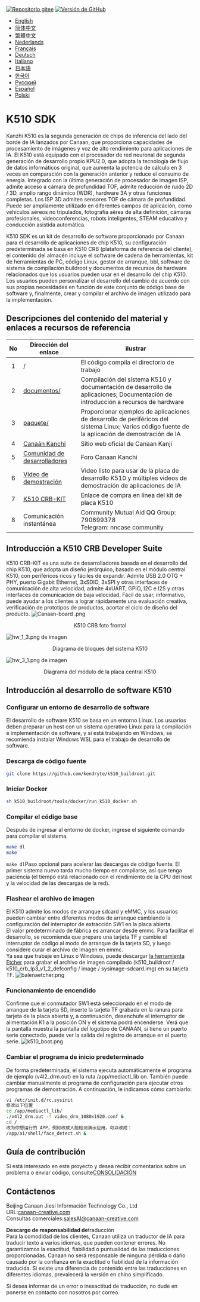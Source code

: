 [![Repositorio gitee](https://img.shields.io/badge/gitee-repository-blue?logo=gitee&style=plastic)](https://gitee.com/kendryte/k510_buildroot)
 [![Versión de GitHub](https://img.shields.io/github/v/release/kendryte/k510_buildroot?color=brightgreen&display_name=tag&logo=github&style=plastic)](https://github.com/kendryte/k510_buildroot/releases)

* [English](../README.md)
* [简体中文](README.zh-Hans.md)
* [繁體中文](README.zh-Hant.md)
* [Nederlands](README.nl.md)
* [Français](README.fr.md)
* [Deutsch](README.de.md)
* [Italiano](README.it.md)
* [日本語](README.ja.md)
* [한국어](README.ko.md)
* [Русский](README.ru.md)
* [Español](README.es.md)
* [Polski](README.pl.md)

# K510 SDK

Kanzhi K510 es la segunda generación de chips de inferencia del lado del borde de IA lanzados por Canaan, que proporciona capacidades de procesamiento de imágenes y voz de alto rendimiento para aplicaciones de IA. El K510 está equipado con el procesador de red neuronal de segunda generación de desarrollo propio KPU2.0, que adopta la tecnología de flujo de datos informáticos original, que aumenta la potencia de cálculo en 3 veces en comparación con la generación anterior y reduce el consumo de energía. Integrado con la última generación de procesador de imagen ISP, admite acceso a cámara de profundidad TOF, admite reducción de ruido 2D / 3D, amplio rango dinámico (WDR), hardware 3A y otras funciones completas. Los ISP 3D admiten sensores TOF de cámara de profundidad. Puede ser ampliamente utilizado en diferentes campos de aplicación, como vehículos aéreos no tripulados, fotografía aérea de alta definición, cámaras profesionales, videoconferencias, robots inteligentes, STEAM educativo y conducción asistida automática.

K510 SDK es un kit de desarrollo de software proporcionado por Canaan para el desarrollo de aplicaciones de chip K510, su configuración predeterminada se basa en K510 CRB (plataforma de referencia del cliente), el contenido del almacén incluye el software de cadena de herramientas, kit de herramientas de PC, código Linux, gestor de arranque, bbl, software de sistema de compilación buildroot y documentos de recursos de hardware relacionados que los usuarios pueden usar en el desarrollo del chip K510. Los usuarios pueden personalizar el desarrollo del cambio de acuerdo con sus propias necesidades en función de este conjunto de código base de software y, finalmente, crear y compilar el archivo de imagen utilizado para la implementación.

## Descripciones del contenido del material y enlaces a recursos de referencia

| No | Dirección del enlace | ilustrar  |
| :----: | ---- |  ------------------------------------------------------------ |
|1| / | El código compila el directorio de trabajo |
|2|[documentos/](https://github.com/kendryte/k510_docs)| Compilación del sistema K510 y documentación de desarrollo de aplicaciones; Documentación de introducción a recursos de hardware
|3|[paquete/](/package/)| Proporcionar ejemplos de aplicaciones de desarrollo de periféricos del sistema Linux; Varios código fuente de la aplicación de demostración de IA  |
|4|[Canaán Kanchi](https://canaan-creative.com/product/勘智k510)|Sitio web oficial de Canaan Kanji|
|5|[Comunidad de desarrolladores](https://canaan-creative.com/developer)|Foro Canaan Kanchi
|6|[Vídeo de demostración](https://space.bilibili.com/677429436)|Video listo para usar de la placa de desarrollo K510 y múltiples videos de demostración de aplicaciones de IA|
|7|[K510 CRB-KIT](https://item.taobao.com/item.htm?spm=a230r.1.14.1.22714815bDh5ei&id=673510674381&ns=1&abbucket=0&mt=)|Enlace de compra en línea del kit de placa K510|
|8|Comunicación instantánea|  Community Mutual Aid QQ Group: 790699378</br>Telegram: nncase community |

## Introducción a K510 CRB Developer Suite

K510 CRB-KIT es una suite de desarrolladores basada en el desarrollo del chip K510, que adopta un diseño jerárquico, basado en el módulo central K510, con periféricos ricos y fáciles de expandir. Admite USB 2.0 OTG + PHY, puerto Gigabit Ethernet, 3xSDIO, 3xSPI y otras interfaces de comunicación de alta velocidad, admite 4xUART, GPIO, I2C e I2S y otras interfaces de comunicación de baja velocidad. Fácil de usar, informativo, puede ayudar a los clientes a lograr rápidamente una evaluación creativa, verificación de prototipos de productos, acortar el ciclo de diseño del producto.
![Canaan-board .png](https://github.com/kendryte/k510_docs/raw/v1.5/zh/images/hw_crb_v1_2/canaan-board.png)
<center>K510 CRB foto frontal </center>

![hw_1_3.png](https://github.com/kendryte/k510_docs/raw/v1.5/zh/images/hw_crb_v1_2/image-hw_1_3.png)
 de imagen <center>Diagrama de bloques del sistema K510</center>  

![hw_3_1.png de imagen](https://github.com/kendryte/k510_docs/raw/v1.5/zh/images/hw_crb_v1_2/image-hw_3_1.png)
 <center>Diagrama del módulo de la placa central K510</center>  

## Introducción al desarrollo de software K510

### Configurar un entorno de desarrollo de software

El desarrollo de software K510 se basa en un entorno Linux. Los usuarios deben preparar un host con un sistema operativo Linux para la compilación e implementación de software, y si está trabajando en Windows, se recomienda instalar Windows WSL para el trabajo de desarrollo de software.

### Descarga de código fuente

```sh
git clone https://github.com/kendryte/k510_buildroot.git
```

### Iniciar Docker

```sh
sh k510_buildroot/tools/docker/run_k510_docker.sh
```

### Compilar el código base

Después de ingresar al entorno de docker, ingrese el siguiente comando para compilar el sistema.

```sh
make dl
make
```

`make dl`Paso opcional para acelerar las descargas de código fuente.
El primer sistema nuevo tarda mucho tiempo en compilarse, así que tenga paciencia (el tiempo está relacionado con el rendimiento de la CPU del host y la velocidad de las descargas de la red).

### Flashear el archivo de imagen

El K510 admite los modos de arranque sdcard y eMMC, y los usuarios pueden cambiar entre diferentes modos de arranque cambiando la configuración del interruptor de extracción SW1 en la placa abierta.  
El valor predeterminado de fábrica es arrancar desde emmc. Para facilitar el desarrollo, se recomienda que prepare una tarjeta TF y cambie el interruptor de código al modo de arranque de la tarjeta SD, y luego considere curar el archivo de imagen en emmc.  
Ya sea que trabaje en Linux o Windows, puede descargar [la herramienta Etcher](https://www.balena.io/etcher/) para grabar el archivo de imagen compilado (k510_buildroot / k510_crb_lp3_v1_2_defconfig / image / sysimage-sdcard.img) en su tarjeta TF.
![balenaetcher.png](https://github.com/kendryte/k510_docs/raw/v1.5/zh/images/quick_start/balenaetcher.png)

### Funcionamiento de encendido

Confirme que el conmutador SW1 está seleccionado en el modo de arranque de la tarjeta SD, inserte la tarjeta TF grabada en la ranura para tarjeta de la placa abierta y, a continuación, desenchufe el interruptor de alimentación K1 a la posición ON y el sistema podrá encenderse. Verá que la pantalla muestra la pantalla del logotipo de CANAAN, si tiene un puerto serie conectado, puede ver la salida del registro de arranque en el puerto serie.
![k510_boot.png](https://github.com/kendryte/k510_docs/raw/v1.5/zh/images/quick_start/k510_boot.png)

### Cambiar el programa de inicio predeterminado

De forma predeterminada, el sistema ejecuta automáticamente el programa de ejemplo (v4l2_drm.out) en la ruta /app/mediactl_lib on. También puede cambiar manualmente el programa de configuración para ejecutar otros programas de demostración. A continuación, le indicamos cómo cambiarlo:

```sh
vi /etc/init.d/rc.sysinit
修改以下位置
cd /app/mediactl_lib/
./v4l2_drm.out -f video_drm_1080x1920.conf &
cd /
改为你想运行的 APP，例如改成人脸检测演示应用，可以改成：
/app/ai/shell/face_detect.sh &
```

## Guía de contribución

Si está interesado en este proyecto y desea recibir comentarios sobre un problema o enviar código, consulte[CONSOLIDACIÓN](.github/CONTRIBUTING.md)

## Contáctenos

Beijing Canaan Jiesi Información Technology Co., Ltd  
URL:[canaan-creative.com](https://canaan-creative.com)  
Consultas comerciales:[salesAI@canaan-creative.com](mailto:salesAI@canaan-creative.com)

**Descargo de responsabilidad de**traducción  
Para la comodidad de los clientes, Canaan utiliza un traductor de IA para traducir texto a varios idiomas, que pueden contener errores. No garantizamos la exactitud, fiabilidad o puntualidad de las traducciones proporcionadas. Canaan no será responsable de ninguna pérdida o daño causado por la confianza en la exactitud o fiabilidad de la información traducida. Si existe una diferencia de contenido entre las traducciones en diferentes idiomas, prevalecerá la versión en chino simplificado.

Si desea informar de un error o inexactitud de traducción, no dude en ponerse en contacto con nosotros por correo.
